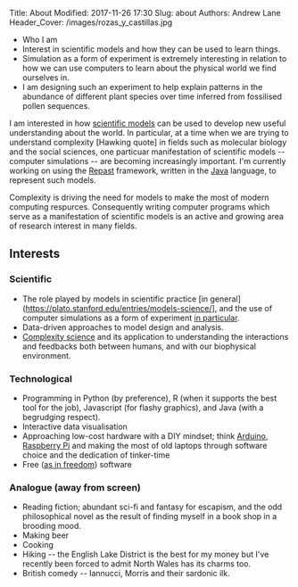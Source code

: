 Title: About
Modified: 2017-11-26 17:30
Slug: about
Authors: Andrew Lane
Header_Cover: /images/rozas_y_castillas.jpg



- Who I am
- Interest in scientific models and how they can be used to learn things. 
- Simulation as a form of experiment is extremely interesting in relation to how we can use computers to learn about the physical world we find ourselves in.
- I am designing such an experiment to help explain patterns in the abundance of different plant species over time inferred from fossilised pollen sequences. 

I am interested in how [scientific
models](https://plato.stanford.edu/entries/models-science/) can be used to
develop new useful understanding about the world. In particular, at a time when we are trying to understand complexity [Hawking quote] in fields such as molecular biology and the social sciences, one particuar manifestation of scientific models -- computer simulations -- are becoming increasingly important. I'm currently working on using the [Repast](https://repast.github.io) framework, written in the [Java](http://www.oracle.com/technetwork/java/index-138747.html) language, to represent such models.

Complexity is driving the need for models to make the most of modern computing respurces. Consequently writing computer programs which serve as a manifestation of scientific models is an active and growing area of research interest in many fields. 

## Interests
### Scientific
- The role played by models in scientific practice [in
  general](https://plato.stanford.edu/entries/models-science/], and the use of
  computer simulations as a form of experiment [in
  particular](https://plato.stanford.edu/archives/sum2015/entries/simulations-science/).
- Data-driven approaches to model design and analysis.
- [Complexity science](https://plato.stanford.edu/entries/models-science/]) and
  its application to understanding the interactions and feedbacks both between
  humans, and with our biophysical environment.

### Technological
- Programming in Python (by preference), R (when it supports the best tool for the job), Javascript (for flashy graphics), and Java (with a begrudging respect).
- Interactive data visualisation
- Approaching low-cost hardware with a DIY mindset; think
  [Arduino](https://www.arduino.cc), [Raspberry
  Pi](https://www.raspberrypi.org) and making the most of old laptops through
  software choice and the dedication of tinker-time
- Free ([as in freedom](http://www.fsf.org)) software

### Analogue (away from screen)
- Reading fiction; abundant sci-fi and fantasy for escapism, and the odd
  philosophical novel as the result of finding myself in a book shop in a
  brooding mood.
- Making beer
- Cooking
- Hiking -- the English Lake District is the best for my money but I've
  recently been forced to admit North Wales has its charms too.
- British comedy -- Iannucci, Morris and their sardonic ilk.







